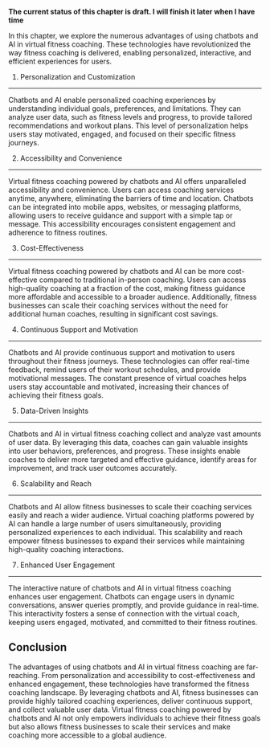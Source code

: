 **The current status of this chapter is draft. I will finish it later when I have time**

In this chapter, we explore the numerous advantages of using chatbots and AI in virtual fitness coaching. These technologies have revolutionized the way fitness coaching is delivered, enabling personalized, interactive, and efficient experiences for users.

1. Personalization and Customization
------------------------------------

Chatbots and AI enable personalized coaching experiences by understanding individual goals, preferences, and limitations. They can analyze user data, such as fitness levels and progress, to provide tailored recommendations and workout plans. This level of personalization helps users stay motivated, engaged, and focused on their specific fitness journeys.

2. Accessibility and Convenience
--------------------------------

Virtual fitness coaching powered by chatbots and AI offers unparalleled accessibility and convenience. Users can access coaching services anytime, anywhere, eliminating the barriers of time and location. Chatbots can be integrated into mobile apps, websites, or messaging platforms, allowing users to receive guidance and support with a simple tap or message. This accessibility encourages consistent engagement and adherence to fitness routines.

3. Cost-Effectiveness
---------------------

Virtual fitness coaching powered by chatbots and AI can be more cost-effective compared to traditional in-person coaching. Users can access high-quality coaching at a fraction of the cost, making fitness guidance more affordable and accessible to a broader audience. Additionally, fitness businesses can scale their coaching services without the need for additional human coaches, resulting in significant cost savings.

4. Continuous Support and Motivation
------------------------------------

Chatbots and AI provide continuous support and motivation to users throughout their fitness journeys. These technologies can offer real-time feedback, remind users of their workout schedules, and provide motivational messages. The constant presence of virtual coaches helps users stay accountable and motivated, increasing their chances of achieving their fitness goals.

5. Data-Driven Insights
-----------------------

Chatbots and AI in virtual fitness coaching collect and analyze vast amounts of user data. By leveraging this data, coaches can gain valuable insights into user behaviors, preferences, and progress. These insights enable coaches to deliver more targeted and effective guidance, identify areas for improvement, and track user outcomes accurately.

6. Scalability and Reach
------------------------

Chatbots and AI allow fitness businesses to scale their coaching services easily and reach a wider audience. Virtual coaching platforms powered by AI can handle a large number of users simultaneously, providing personalized experiences to each individual. This scalability and reach empower fitness businesses to expand their services while maintaining high-quality coaching interactions.

7. Enhanced User Engagement
---------------------------

The interactive nature of chatbots and AI in virtual fitness coaching enhances user engagement. Chatbots can engage users in dynamic conversations, answer queries promptly, and provide guidance in real-time. This interactivity fosters a sense of connection with the virtual coach, keeping users engaged, motivated, and committed to their fitness routines.

Conclusion
----------

The advantages of using chatbots and AI in virtual fitness coaching are far-reaching. From personalization and accessibility to cost-effectiveness and enhanced engagement, these technologies have transformed the fitness coaching landscape. By leveraging chatbots and AI, fitness businesses can provide highly tailored coaching experiences, deliver continuous support, and collect valuable user data. Virtual fitness coaching powered by chatbots and AI not only empowers individuals to achieve their fitness goals but also allows fitness businesses to scale their services and make coaching more accessible to a global audience.
